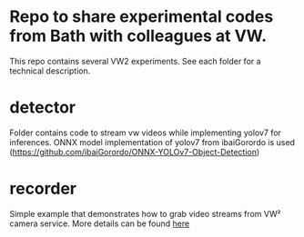 # Repo to share experimental codes from Bath with colleagues at VW.

This repo contains several VW2 experiments. See each folder for a technical description.

# detector
Folder contains code to stream vw videos while implementing yolov7 for inferences. ONNX model implementation of yolov7 from ibaiGorordo is used (https://github.com/ibaiGorordo/ONNX-YOLOv7-Object-Detection)

# recorder
Simple example that demonstrates how to grab video streams from VW² camera service. More details can be found [here](recorder/README.md)
